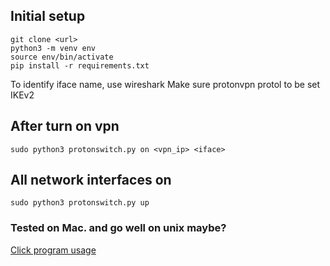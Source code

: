 ## Initial setup
```
git clone <url>
python3 -m venv env 
source env/bin/activate
pip install -r requirements.txt
```

To identify iface name, use wireshark 
Make sure protonvpn protol to be set IKEv2

## After turn on vpn
`sudo python3 protonswitch.py on <vpn_ip> <iface>`

## All network interfaces on
`sudo python3 protonswitch.py up`

### Tested on Mac. and go well on unix maybe?

[Click program usage](https://youtu.be/_rYsRuRXgWg?si=v2L2piI_MF21cCkz)
